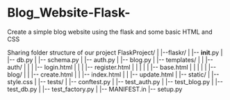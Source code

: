 # Blog_Website-Flask-
Create a simple blog website using the flask and some basic HTML and CSS

Sharing folder structure of our project
FlaskProject/
|
|--flaskr/
|   |-- __init__.py
|   |-- db.py
|   |-- schema.py
|   |-- auth.py
|   |-- blog.py
|   |-- templates/
|   |    |--auth/
|   |    |   |-- login.html
|   |    |   |-- register.html
|   |    |
|   |    |-- base.html
|   |    |
|   |    |-- blog/
|   |        |-- create.html
|   |        |-- index.html
|   |        |-- update.html
|   |-- static/
|        |-- style.css
|
|-- tests/
|   |-- conftest.py
|   |-- test_auth.py
|   |-- test_blog.py
|   |-- test_db.py
|   |-- test_factory.py
|
|-- MANIFEST.in
|-- setup.py
